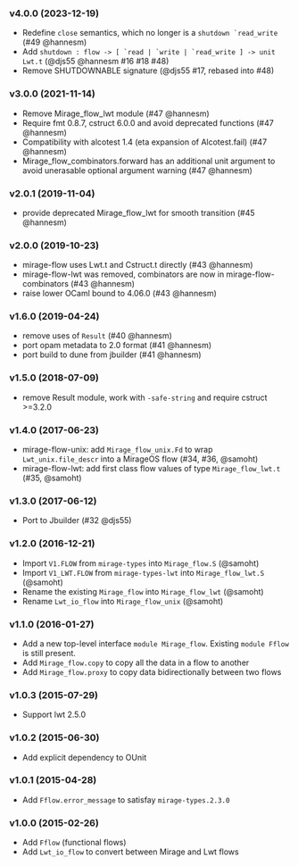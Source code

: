 ### v4.0.0 (2023-12-19)

- Redefine `close` semantics, which no longer is a `` shutdown `read_write ``
  (#49 @hannesm)
- Add ``shutdown : flow -> [ `read | `write | `read_write ] -> unit Lwt.t``
  (@djs55 @hannesm #16 #18 #48)
- Remove SHUTDOWNABLE signature (@djs55 #17, rebased into #48)

### v3.0.0 (2021-11-14)

- Remove Mirage_flow_lwt module (#47 @hannesm)
- Require fmt 0.8.7, cstruct 6.0.0 and avoid deprecated functions (#47 @hannesm)
- Compatibility with alcotest 1.4 (eta expansion of Alcotest.fail) (#47 @hannesm)
- Mirage_flow_combinators.forward has an additional unit argument to avoid
  unerasable optional argument warning (#47 @hannesm)

### v2.0.1 (2019-11-04)

* provide deprecated Mirage_flow_lwt for smooth transition (#45 @hannesm)

### v2.0.0 (2019-10-23)

* mirage-flow uses Lwt.t and Cstruct.t directly (#43 @hannesm)
* mirage-flow-lwt was removed, combinators are now in mirage-flow-combinators (#43 @hannesm)
* raise lower OCaml bound to 4.06.0 (#43 @hannesm)

### v1.6.0 (2019-04-24)

* remove uses of `Result` (#40 @hannesm)
* port opam metadata to 2.0 format (#41 @hannesm)
* port build to dune from jbuilder (#41 @hannesm)

### v1.5.0 (2018-07-09)

* remove Result module, work with `-safe-string` and require cstruct >=3.2.0

### v1.4.0 (2017-06-23)

* mirage-flow-unix: add `Mirage_flow_unix.Fd` to wrap `Lwt_unix.file_descr` into
  a MirageOS flow (#34, #36, @samoht)
* mirage-flow-lwt: add first class flow values of type `Mirage_flow_lwt.t`
  (#35, @samoht)

### v1.3.0 (2017-06-12)

* Port to Jbuilder (#32 @djs55)

### v1.2.0 (2016-12-21)

* Import `V1.FLOW` from `mirage-types` into `Mirage_flow.S` (@samoht)
* Import `V1_LWT.FLOW` from `mirage-types-lwt` into `Mirage_flow_lwt.S` (@samoht)
* Rename the existing `Mirage_flow` into `Mirage_flow_lwt` (@samoht)
* Rename `Lwt_io_flow` into `Mirage_flow_unix` (@samoht)

### v1.1.0 (2016-01-27)

* Add a new top-level interface `module Mirage_flow`. Existing `module Fflow`
  is still present.
* Add `Mirage_flow.copy` to copy all the data in a flow to another
* Add `Mirage_flow.proxy` to copy data bidirectionally between two flows

### v1.0.3 (2015-07-29)

* Support lwt 2.5.0

### v1.0.2 (2015-06-30)

* Add explicit dependency to OUnit

### v1.0.1 (2015-04-28)

* Add `Fflow.error_message` to satisfay `mirage-types.2.3.0`

### v1.0.0 (2015-02-26)

* Add `Fflow` (functional flows)
* Add `Lwt_io_flow` to convert between Mirage and Lwt flows
